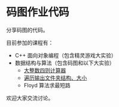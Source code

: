# 码图作业代码

分享码图的代码。

目前参加的课程有：

* C++ 面向对象编程（包含精灵游戏大实验）
* 数据结构与算法（包含码图和以下大实验）
    - [大整数四则计算器](../)
    - [遍历输出文件夹结构、大小](https://github.com/lyh543/SimpleCMD)
    - Floyd 算法求最短路

欢迎大家交流讨论。
